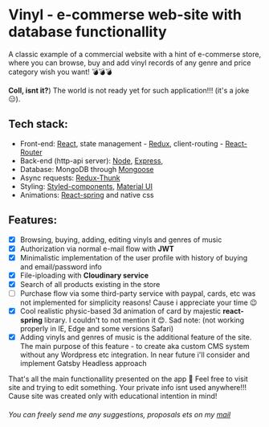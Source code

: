 # Vinyl - e-commerse web-site with database functionallity

A classic example of a commercial website with a hint of e-commerse store, where you can browse, buy and add vinyl records of any genre and price category wish you want! 💣💣💣

**Coll, isnt it?**) The world is not ready yet for such application!!! (it's a joke 😑).

## Tech stack:
* Front-end: [React](https://reactjs.org), state management - [Redux](https://redux.js.org), client-routing - [React-Router](https://reacttraining.com/react-router)
* Back-end (http-api server): [Node](https://nodejs.org/en), [Express](https://expressjs.com),
* Database: MongoDB through [Mongoose](https://mongoosejs.com)
* Async requests: [Redux-Thunk](https://github.com/reduxjs/redux-thunk)
* Styling: [Styled-components](https://www.styled-components.com), [Material UI](https://material-ui.com)
* Animations: [React-spring](https://www.react-spring.io) and native css
## Features: 
- [x] Browsing, buying, adding, editing vinyls and genres of music
- [x] Authorization via normal e-mail flow with **JWT**
- [x] Minimalistic implementation of the user profile with history of buying and email/password info
- [x] File-iploading with **Cloudinary service**
- [x] Search of all products existing in the store
- [ ] Purchase flow via some third-party service with paypal, cards, etc was not implemented for simplicity reasons!  Cause i appreciate your time 😉
- [x] Cool realistic physic-based 3d animation of card by majestic **react-spring** library. I couldn't to not mention it 😊. Sad note: (not working properly in IE, Edge and some versions Safari)
- [x] Adding vinyls and genres of music is the additional feature of the site. The main purpose of this feature - to create aka custom CMS system without any Wordpress etc integration. In near future i'll consider and implement Gatsby Headless approach

That's all the main functionallity presented on the app 🤘 Feel free to visit site and trying to edit something. Your private info isnt used anywhere!!! Cause site was created only with educational intention in mind!


###### You can  freely send me any suggestions, proposals ets on my <a href="mailto:dimasmakouz@gmail.com" target="blank">mail</a>
